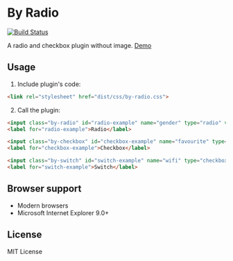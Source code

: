 # By Radio

[![Build Status](https://travis-ci.org/xyzhanjiang/by-radio.svg?branch=master)](https://travis-ci.org/xyzhanjiang/by-radio)

A radio and checkbox plugin without image. [Demo](https://xyzhanjiang.github.io/by-radio/)

## Usage

1. Include plugin's code:

  ``` html
  <link rel="stylesheet" href="dist/css/by-radio.css">
  ```

2. Call the plugin:

  ``` html
  <input class="by-radio" id="radio-example" name="gender" type="radio" value="female">
  <label for="radio-example">Radio</label>

  <input class="by-checkbox" id="checkbox-example" name="favourite" type="checkbox" value="apple">
  <label for="checkbox-example">Checkbox</label>

  <input class="by-switch" id="switch-example" name="wifi" type="checkbox" value="on">
  <label for="switch-example">Switch</label>
  ```

## Browser support

* Modern browsers
* Microsoft Internet Explorer 9.0+

## License

MIT License